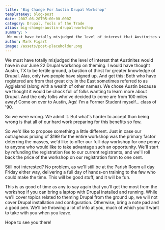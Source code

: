 ```yaml
---
title: 'Big Change For Austin Drupal Workshop'
templateKey: blog-post
date: 2007-06-20T05:00:00.000Z
category: Drupal, Tools of the Trade
alias: big-change-austin-drupal-workshop
summary: > 
 We must have totally misjudged the level of interest that Austinites would have in our June 22 Drupal workshop on theming. I would have thought Austin, TX to be fertile ground, a bastion of thirst for greater knowledge of Drupal. Alas, only two people have signed up.
author: Mark Figart
image: /assets/post-placeholder.png
---
```


We must have totally misjudged the level of interest that Austinites would have in our June 22 Drupal workshop on theming. I would have thought Austin, TX to be fertile ground, a bastion of thirst for greater knowledge of Drupal. Alas, only two people have signed up. And get this: Both who have registered are from that great city in the East sometimes referred to as Aggieland (along with a wealth of other names). We chose Austin because we thought it would be chock full of folks wanting to learn more about Drupal. And the only folks who've decided to come are from 100 miles away! Come on over to Austin, Ags! I'm a Former Student myself... class of '90.

So we were wrong. We admit it. But what's harder to accept than being wrong is that all of our hard work preparing for this benefits so few.

So we'd like to propose something a little different. Just in case our outrageous pricing of $199 for the entire workshop was the primary factor deterring the masses, we'd like to offer our full-day workshop for one penny to anyone who would like to take advantage such an opportunity. We'll start by refunding the registration fee to our current registrants, and we'll roll back the price of the workshop on our registration form to one cent.

Still not interested? No problem, as we'll still be at the Parish Room all day Friday either way, delivering a full day of hands-on training to the few who could make the time. This will be good stuff, and it will be fun.

This is as good of time as any to say again that you'll get the most from the workshop if you can bring a laptop with Drupal installed and running. While we'll cover topics related to theming Drupal from the ground up, we will not cover Drupal installation and configuration. Otherwise, bring a note pad and a good pen. We'll be throwing a lot of info at you, much of which you'll want to take with you when you leave.

Hope to see you there!